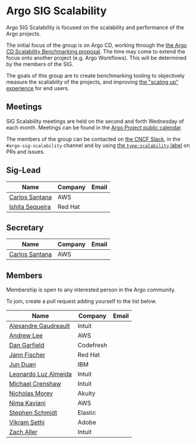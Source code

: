 # Argo SIG Scalability

Argo SIG Scalability is focused on the scalability and performance of the Argo projects.

The initial focus of the group is on Argo CD, working through the [the Argo CD Scalability Benchmarking proposal](https://github.com/argoproj/argo-cd/pull/12662). The time may come to extend the focus onto another project (e.g. Argo Workflows). This will be determined by the members of the SIG.

The goals of this group are to create benchmarking tooling to objectively measure the scaliablity of the projects, and improving [the "scaling up" experience](https://argo-cd.readthedocs.io/en/stable/operator-manual/high_availability/#scaling-up) for end users.

## Meetings
SIG Scalability meetings are held on the second and forth Wednesday of each month. Meetings can be found in the [Argo Project public calendar](https://calendar.google.com/calendar/embed?src=argoproj%40gmail.com).

The members of the group can be contacted on [the CNCF Slack](https://slack.cncf.io/), in the `#argo-sig-scalability` channel and by using [the `type:scalability` label](https://github.com/argoproj/argo-cd/pulls?q=is%3Apr+is%3Aopen+label%3Atype%3Ascalability) on PRs and issues.

## Sig-Lead
| Name                                                    | Company   | Email                       |
|---------------------------------------------------------|-----------|-----------------------------|
| [Carlos Santana](https://github.com/csantanapr)         | AWS       |                             |
| [Ishita Sequeira](https://github.com/ishitasequeira)    | Red Hat   |                             |

## Secretary
| Name                                                    | Company   | Email                       |
|---------------------------------------------------------|-----------|-----------------------------|
| [Carlos Santana](https://github.com/csantanapr)         | AWS       |                             |

## Members
Membership is open to any interested person in the Argo community.

To join, create a pull request adding yourself to the list below.

<!-- Alphanumeric order based on `Name` -->
| Name                                                   | Company   | Email |
| ------------------------------------------------------ | --------- | ----- |
| [Alexandre Gaudreault](https://github.com/agaudreault) | Intuit    |       |
| [Andrew Lee](https://github.com/andklee)               | AWS       |       |
| [Dan Garfield](https://github.com/todaywasawesome)     | Codefresh |       |
| [Jann Fischer](https://github.com/jannfis)             | Red Hat   |       |
| [Jun Duan](https://github.com/waltforme)               | IBM       |       |
| [Leonardo Luz Almeida](https://github.com/leoluz)      | Intuit    |       |
| [Michael Crenshaw](https://github.com/crenshaw-dev)    | Intuit    |       |
| [Nicholas Morey](https://github.com/morey-tech)        | Akuity    |       |
| [Nima Kaviani](https://github.com/nimakaviani)         | AWS       |       |
| [Stephen Schmidt](https://github.com/z3r0sum)          | Elastic   |       |
| [Vikram Sethi](https://github.com/vsethi)              | Adobe     |       |
| [Zach Aller](https://github.com/zachaller)             | Intuit    |       |
